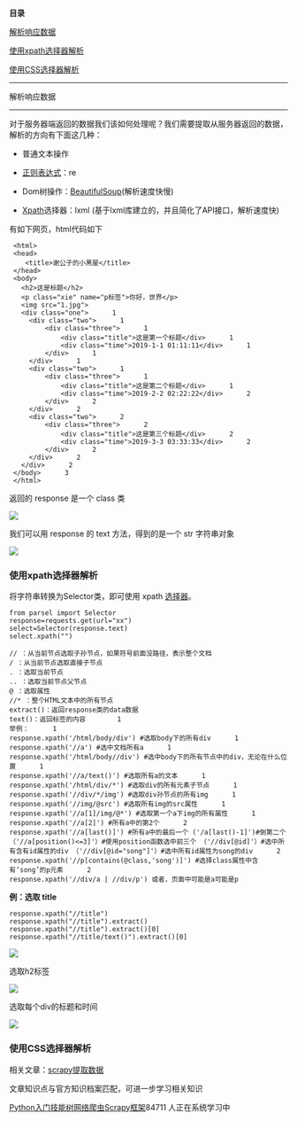 **目录**

[解析响应数据](#t0)

[使用xpath选择器解析](#t1)

[使用CSS选择器解析](#t2)

* * *

解析响应数据
------

对于服务器端返回的数据我们该如何处理呢？我们需要提取从服务器返回的数据，解析的方向有下面这几种：

*   普通文本操作
    
*   [正则表达式](https://so.csdn.net/so/search?q=%E6%AD%A3%E5%88%99%E8%A1%A8%E8%BE%BE%E5%BC%8F&spm=1001.2101.3001.7020)：re
    
*   Dom树操作：[BeautifulSoup](https://so.csdn.net/so/search?q=BeautifulSoup&spm=1001.2101.3001.7020)(解析速度快慢)
    
*   [Xpath](https://so.csdn.net/so/search?q=Xpath&spm=1001.2101.3001.7020)选择器：lxml (基于lxml库建立的，并且简化了API接口，解析速度快)
    

有如下网页，html代码如下

```
 <html>      
 <head>      
    <title>谢公子的小黑屋</title>      
 </head>      
 <body>      
   <h2>这是标题</h2>      
   <p class="xie" name="p标签">你好，世界</p>      
   <img src="1.jpg">      
   <div class="one">      1
     <div class="two">      1
         <div class="three">      1
             <div class="title">这是第一个标题</div>      1
             <div class="time">2019-1-1 01:11:11</div>      1
         </div>      1
     </div>      1
     <div class="two">      1
         <div class="three">      1
             <div class="title">这是第二个标题</div>      1
             <div class="time">2019-2-2 02:22:22</div>      2
         </div>      2
     </div>      2
     <div class="two">      2
         <div class="three">      2
             <div class="title">这是第三个标题</div>      2
             <div class="time">2019-3-3 03:33:33</div>      2
         </div>      2
     </div>      2
   </div>      2
 </body>      3
 </html>
```


返回的 response 是一个 class 类

![](https://img-blog.csdnimg.cn/20200101130217925.png?x-oss-process=image/watermark,type_ZmFuZ3poZW5naGVpdGk,shadow_10,text_aHR0cHM6Ly9ibG9nLmNzZG4ubmV0L3FxXzM2MTE5MTky,size_16,color_FFFFFF,t_70)

我们可以用 response 的 text 方法，得到的是一个 str 字符串对象

![](https://img-blog.csdnimg.cn/20200101130232541.png?x-oss-process=image/watermark,type_ZmFuZ3poZW5naGVpdGk,shadow_10,text_aHR0cHM6Ly9ibG9nLmNzZG4ubmV0L3FxXzM2MTE5MTky,size_16,color_FFFFFF,t_70)

### 使用xpath选择器解析

将字符串转换为Selector类，即可使用 xpath [选择器](https://so.csdn.net/so/search?q=%E9%80%89%E6%8B%A9%E5%99%A8&spm=1001.2101.3001.7020)。

```
from parsel import Selector       
response=requests.get(url="xx")      
select=Selector(response.text)      
select.xpath("")
```

```
// ：从当前节点选取子孙节点，如果符号前面没路径，表示整个文档      
/ ：从当前节点选取直接子节点      
. ：选取当前节点      
.. ：选取当前节点父节点      
@ ：选取属性      
//* ：整个HTML文本中的所有节点      
extract()：返回response类的data数据      
text()：返回标签的内容        1
举例：      1
response.xpath('/html/body/div') #选取body下的所有div      1
response.xpath('//a') #选中文档所有a      1
response.xpath('/html/body//div') #选中body下的所有节点中的div，无论在什么位置      1
response.xpath('//a/text()') #选取所有a的文本      1
response.xpath('/html/div/*') #选取div的所有元素子节点      1
response.xpath('//div/*/img') #选取div孙节点的所有img      1
response.xpath('//img/@src') #选取所有img的src属性      1
response.xpath('//a[1]/img/@*') #选取第一个a下img的所有属性      1
response.xpath('//a[2]') #所有a中的第2个      2
response.xpath('//a[last()]') #所有a中的最后一个 ('/a[last()-1]')#倒第二个 （'//a[position()<=3]'）#使用position函数选中前三个 （'//div[@id]'）#选中所有含有id属性的div （'//div[@id="song"]'）#选中所有id属性为song的div      2
response.xpath('//p[contains(@class,'song')]') #选择class属性中含有‘song’的p元素      2
response.xpath('//div/a | //div/p') 或者，页面中可能是a可能是p
```


**例：选取 title**

```
response.xpath("//title")      
response.xpath("//title").extract()      
response.xpath("//title").extract()[0]      
response.xpath("//title/text()").extract()[0]
```


![](https://img-blog.csdnimg.cn/20200101130251918.png?x-oss-process=image/watermark,type_ZmFuZ3poZW5naGVpdGk,shadow_10,text_aHR0cHM6Ly9ibG9nLmNzZG4ubmV0L3FxXzM2MTE5MTky,size_16,color_FFFFFF,t_70)

选取h2标签

![](https://img-blog.csdnimg.cn/2020010113032766.png?x-oss-process=image/watermark,type_ZmFuZ3poZW5naGVpdGk,shadow_10,text_aHR0cHM6Ly9ibG9nLmNzZG4ubmV0L3FxXzM2MTE5MTky,size_16,color_FFFFFF,t_70)

选取每个div的标题和时间

![](https://img-blog.csdnimg.cn/20200101130339604.png?x-oss-process=image/watermark,type_ZmFuZ3poZW5naGVpdGk,shadow_10,text_aHR0cHM6Ly9ibG9nLmNzZG4ubmV0L3FxXzM2MTE5MTky,size_16,color_FFFFFF,t_70)

### 使用CSS选择器解析

相关文章：[scrapy提取数据](https://www.cnblogs.com/sunBinary/p/11147275.html)

文章知识点与官方知识档案匹配，可进一步学习相关知识

[Python入门技能树](https://edu.csdn.net/skill/python/python-3-153)[网络爬虫](https://edu.csdn.net/skill/python/python-3-153)[Scrapy框架](https://edu.csdn.net/skill/python/python-3-153)84711 人正在系统学习中